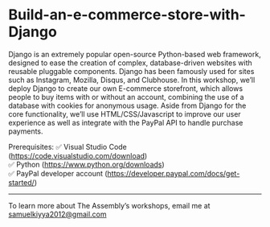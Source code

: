 # Build-an-e-commerce-store-with-Django
Django is an extremely popular open-source Python-based web framework, designed to ease the creation of complex, database-driven websites with reusable pluggable components. Django has been famously used for sites such as Instagram, Mozilla, Disqus, and Clubhouse.  In this workshop, we’ll deploy Django to create our own E-commerce storefront, which allows people to buy items with or without an account, combining the use of a database with cookies for anonymous usage. Aside from Django for the core functionality, we’ll use HTML/CSS/Javascript to improve our user experience as well as integrate with the PayPal API to handle purchase payments.  

Prerequisites: 
✅ Visual Studio Code (https://code.visualstudio.com/download)  
✅ Python (https://www.python.org/downloads)  
✅ PayPal developer account (https://developer.paypal.com/docs/get-started/)   

-----------------------------------------  

To learn more about The Assembly’s workshops, email me at samuelkiyya2012@gmail.com

